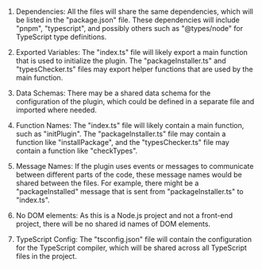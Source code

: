 1. Dependencies: All the files will share the same dependencies, which will be listed in the "package.json" file. These dependencies will include "pnpm", "typescript", and possibly others such as "@types/node" for TypeScript type definitions.

2. Exported Variables: The "index.ts" file will likely export a main function that is used to initialize the plugin. The "packageInstaller.ts" and "typesChecker.ts" files may export helper functions that are used by the main function.

3. Data Schemas: There may be a shared data schema for the configuration of the plugin, which could be defined in a separate file and imported where needed.

4. Function Names: The "index.ts" file will likely contain a main function, such as "initPlugin". The "packageInstaller.ts" file may contain a function like "installPackage", and the "typesChecker.ts" file may contain a function like "checkTypes".

5. Message Names: If the plugin uses events or messages to communicate between different parts of the code, these message names would be shared between the files. For example, there might be a "packageInstalled" message that is sent from "packageInstaller.ts" to "index.ts".

6. No DOM elements: As this is a Node.js project and not a front-end project, there will be no shared id names of DOM elements.

7. TypeScript Config: The "tsconfig.json" file will contain the configuration for the TypeScript compiler, which will be shared across all TypeScript files in the project.